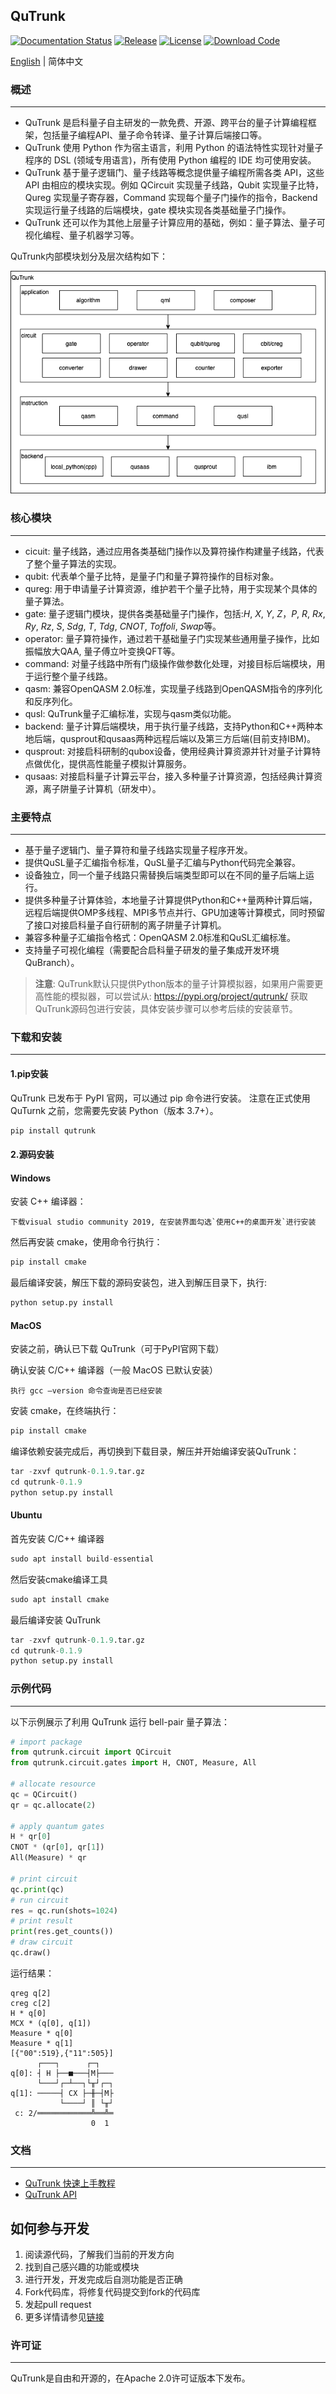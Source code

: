 ## QuTrunk

[![Documentation Status](https://img.shields.io/badge/docs-latest-brightgreen.svg)](http://developer.queco.cn/qutrunk_api/)
[![Release](https://img.shields.io/badge/release-v0.1.9-blue.svg)](https://github.com/PaddlePaddle/Paddle/releases)
[![License](https://img.shields.io/badge/license-Apache%202-blue.svg)](LICENSE)
[![Download Code](https://img.shields.io/badge/download-zip-green.svg)](https://github.com/Angel-ML/angel/archive/refs/heads/branch-3.2.0.zip)

[English](./README.md) | 简体中文

### **概述**
---
* QuTrunk 是启科量子自主研发的一款免费、开源、跨平台的量子计算编程框架，包括量子编程API、量子命令转译、量子计算后端接口等。
* QuTrunk 使用 Python 作为宿主语言，利用 Python 的语法特性实现针对量子程序的 DSL (领域专用语言)，所有使用 Python 编程的 IDE 均可使用安装。
* QuTrunk 基于量子逻辑门、量子线路等概念提供量子编程所需各类 API，这些 API 由相应的模块实现。例如 QCircuit 实现量子线路，Qubit 实现量子比特，Qureg 实现量子寄存器，Command 实现每个量子门操作的指令，Backend 实现运行量子线路的后端模块，gate 模块实现各类基础量子门操作。
* QuTrunk 还可以作为其他上层量子计算应用的基础，例如：量子算法、量子可视化编程、量子机器学习等。

QuTrunk内部模块划分及层次结构如下：  

<div align=center>
<img src="./resource/qutrunk.png"/>
</div>


### **核心模块**
---
* cicuit: 量子线路，通过应用各类基础门操作以及算符操作构建量子线路，代表了整个量子算法的实现。
* qubit: 代表单个量子比特，是量子门和量子算符操作的目标对象。
* qureg: 用于申请量子计算资源，维护若干个量子比特，用于实现某个具体的量子算法。
* gate: 量子逻辑门模块，提供各类基础量子门操作，包括:*H*, *X*, *Y*, *Z*，*P*, *R*, *Rx*, *Ry*, *Rz*, *S*, *Sdg*, *T*, *Tdg*, *CNOT*, *Toffoli*, *Swap*等。
* operator: 量子算符操作，通过若干基础量子门实现某些通用量子操作，比如振幅放大QAA, 量子傅立叶变换QFT等。
* command: 对量子线路中所有门级操作做参数化处理，对接目标后端模块，用于运行整个量子线路。
* qasm: 兼容OpenQASM 2.0标准，实现量子线路到OpenQASM指令的序列化和反序列化。
* qusl: QuTrunk量子汇编标准，实现与qasm类似功能。
* backend: 量子计算后端模块，用于执行量子线路，支持Python和C++两种本地后端，qusprout和qusaas两种远程后端以及第三方后端(目前支持IBM)。
* qusprout: 对接启科研制的qubox设备，使用经典计算资源并针对量子计算特点做优化，提供高性能量子模拟计算服务。
* qusaas: 对接启科量子计算云平台，接入多种量子计算资源，包括经典计算资源，离子阱量子计算机（研发中）。


### 主要特点
---
* 基于量子逻辑门、量子算符和量子线路实现量子程序开发。
* 提供QuSL量子汇编指令标准，QuSL量子汇编与Python代码完全兼容。
* 设备独立，同一个量子线路只需替换后端类型即可以在不同的量子后端上运行。
* 提供多种量子计算体验，本地量子计算提供Python和C++量两种计算后端，远程后端提供OMP多线程、MPI多节点并行、GPU加速等计算模式，同时预留了接口对接启科量子自行研制的离子阱量子计算机。
* 兼容多种量子汇编指令格式：OpenQASM 2.0标准和QuSL汇编标准。
* 支持量子可视化编程（需要配合启科量子研发的量子集成开发环境 QuBranch）。


>**注意**:
>  QuTrunk默认只提供Python版本的量子计算模拟器，如果用户需要更高性能的模拟器，可以尝试从: https://pypi.org/project/qutrunk/ 获取QuTrunk源码包进行安装，具体安装步骤可以参考后续的安装章节。


### **下载和安装**
---
#### **1.pip安装** 

QuTrunk 已发布于 PyPI 官网，可以通过 pip 命令进行安装。
注意在正式使用 QuTurnk 之前，您需要先安装 Python（版本 3.7+）。

  ```python
  pip install qutrunk
  ```

#### **2.源码安装**  

  #### **Windows**

  安装 C++ 编译器：

  ```
  下载visual studio community 2019, 在安装界面勾选`使用C++的桌面开发`进行安装
  ```

  然后再安装 cmake，使用命令行执行：

  ```python
  pip install cmake
  ```

  最后编译安装，解压下载的源码安装包，进入到解压目录下，执行:

  ```python
  python setup.py install
  ```

  #### **MacOS**

  安装之前，确认已下载 QuTrunk（可于PyPI官网下载）

  确认安装 C/C++ 编译器（一般 MacOS 已默认安装）

  ```
  执行 gcc –version 命令查询是否已经安装
  ```
  
  安装 cmake，在终端执行：

  ```python
  pip install cmake
  ```
  
  编译依赖安装完成后，再切换到下载目录，解压并开始编译安装QuTrunk：

  ```python
  tar -zxvf qutrunk-0.1.9.tar.gz
  cd qutrunk-0.1.9
  python setup.py install
  ```

  #### **Ubuntu**

  首先安装 C/C++ 编译器

  ```python
  sudo apt install build-essential
  ```
  
  然后安装cmake编译工具

  ```python
  sudo apt install cmake
  ```
  
  最后编译安装 QuTrunk

  ```python
  tar -zxvf qutrunk-0.1.9.tar.gz
  cd qutrunk-0.1.9
  python setup.py install
  ```


### **示例代码**
---
以下示例展示了利用 QuTrunk 运行 bell-pair 量子算法：

  ```python
  # import package
  from qutrunk.circuit import QCircuit
  from qutrunk.circuit.gates import H, CNOT, Measure, All

  # allocate resource
  qc = QCircuit()
  qr = qc.allocate(2) 

  # apply quantum gates
  H * qr[0]   
  CNOT * (qr[0], qr[1])
  All(Measure) * qr

  # print circuit
  qc.print(qc)   
  # run circuit
  res = qc.run(shots=1024) 
  # print result
  print(res.get_counts()) 
  # draw circuit
  qc.draw()
  ```

运行结果：

  ```
  qreg q[2]
  creg c[2]
  H * q[0]
  MCX * (q[0], q[1])
  Measure * q[0]
  Measure * q[1]
  [{"00":519},{"11":505}]
        ┌───┐      ┌─┐   
  q[0]: ┤ H ├──■───┤M├───
        └───┘┌─┴──┐└╥┘┌─┐
  q[1]: ─────┤ CX ├─╫─┤M├
             └────┘ ║ └╥┘
   c: 2/════════════╩══╩═
                    0  1 
  ```

### **文档**
---
* [QuTrunk 快速上手教程](http://developer.queco.cn/learn/doc/detail?id=12)
* [QuTrunk API](http://developer.queco.cn/learn/doc/detail?id=12&childrenid=14)


## 如何参与开发

1. 阅读源代码，了解我们当前的开发方向
2. 找到自己感兴趣的功能或模块
3. 进行开发，开发完成后自测功能是否正确
4. Fork代码库，将修复代码提交到fork的代码库
5. 发起pull request
6. 更多详情请参见[链接](http://192.168.170.196/qudoor/qubox/-/blob/dev_ll/CONTRIBUTING.md)


### **许可证**
---
QuTrunk是自由和开源的，在Apache 2.0许可证版本下发布。
